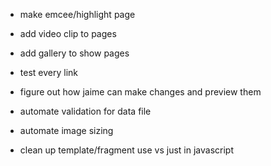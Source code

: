 * make emcee/highlight page
* add video clip to pages
* add gallery to show pages
* test every link

* figure out how jaime can make changes and preview them
* automate validation for data file
* automate image sizing
* clean up template/fragment use vs just in javascript